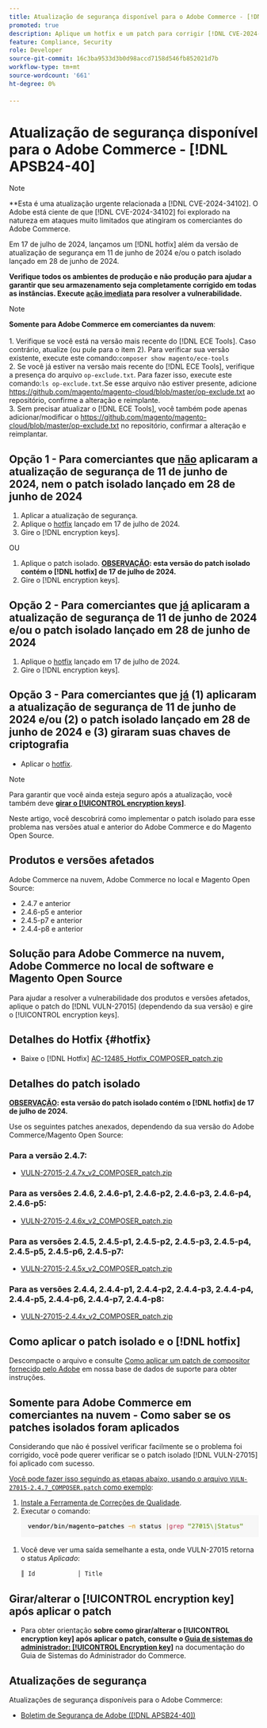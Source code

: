 ```yaml
---
title: Atualização de segurança disponível para o Adobe Commerce - [!DNL APSB24-40]
promoted: true
description: Aplique um hotfix e um patch para corrigir [!DNL CVE-2024-34102] o Adobe Commerce 2.4.4-p8, 2.4.5-p7, 2.4.6-p5, 2.4.7 e versões anteriores.
feature: Compliance, Security
role: Developer
source-git-commit: 16c3ba9533d3b0d98accd7158d546fb852021d7b
workflow-type: tm+mt
source-wordcount: '661'
ht-degree: 0%

---
```


# Atualização de segurança disponível para o Adobe Commerce - [!DNL APSB24-40]

>[!NOTE]
>
>**Esta é uma atualização urgente relacionada a [!DNL CVE-2024-34102]. O Adobe está ciente de que [!DNL CVE-2024-34102] foi explorado na natureza em ataques muito limitados que atingiram os comerciantes do Adobe Commerce.

Em 17 de julho de 2024, lançamos um [!DNL hotfix] além da versão de atualização de segurança em 11 de junho de 2024 e/ou o patch isolado lançado em 28 de junho de 2024.

**Verifique todos os ambientes de produção e não produção para ajudar a garantir que seu armazenamento seja completamente corrigido em todas as instâncias.  Execute <u>ação imediata</u> para resolver a vulnerabilidade.**

>[!NOTE]
>
>**Somente para Adobe Commerce em comerciantes da nuvem**:<br><br>1. Verifique se você está na versão mais recente do [!DNL ECE Tools]. Caso contrário, atualize (ou pule para o item 2). Para verificar sua versão existente, execute este comando:`composer show magento/ece-tools`<br>2. Se você já estiver na versão mais recente do [!DNL ECE Tools], verifique a presença do arquivo `op-exclude.txt`. Para fazer isso, execute este comando:`ls op-exclude.txt`.Se esse arquivo não estiver presente, adicione https://github.com/magento/magento-cloud/blob/master/op-exclude.txt ao repositório, confirme a alteração e reimplante.<br>3. Sem precisar atualizar o [!DNL ECE Tools], você também pode apenas adicionar/modificar o https://github.com/magento/magento-cloud/blob/master/op-exclude.txt no repositório, confirmar a alteração e reimplantar.

## Opção 1 - Para comerciantes que <u>não</u> aplicaram a atualização de segurança de 11 de junho de 2024, nem o patch isolado lançado em 28 de junho de 2024

1. Aplicar a atualização de segurança.
1. Aplique o [hotfix](#hotfix) lançado em 17 de julho de 2024.
1. Gire o [!DNL encryption keys].

OU

1. Aplique o patch isolado. **<u>OBSERVAÇÃO</u>: esta versão do patch isolado contém o [!DNL hotfix] de 17 de julho de 2024.**
1. Gire o [!DNL encryption keys].

## Opção 2 - Para comerciantes que <u>já</u> aplicaram a atualização de segurança de 11 de junho de 2024 e/ou o patch isolado lançado em 28 de junho de 2024

1. Aplique o [hotfix](#hotfix) lançado em 17 de julho de 2024.
1. Gire o [!DNL encryption keys].

## Opção 3 - Para comerciantes que <u>já</u> (1) aplicaram a atualização de segurança de 11 de junho de 2024 e/ou (2) o patch isolado lançado em 28 de junho de 2024 e (3) giraram suas chaves de criptografia

* Aplicar o [hotfix](#hotfix).


>[!NOTE]
>
>Para garantir que você ainda esteja seguro após a atualização, você também deve **[girar o [!UICONTROL encryption keys]](https://experienceleague.adobe.com/en/docs/commerce-admin/systems/security/encryption-key)**.

Neste artigo, você descobrirá como implementar o patch isolado para esse problema nas versões atual e anterior do Adobe Commerce e do Magento Open Source.

## Produtos e versões afetados

Adobe Commerce na nuvem, Adobe Commerce no local e Magento Open Source:

* 2.4.7 e anterior
* 2.4.6-p5 e anterior
* 2.4.5-p7 e anterior
* 2.4.4-p8 e anterior

## Solução para Adobe Commerce na nuvem, Adobe Commerce no local de software e Magento Open Source

Para ajudar a resolver a vulnerabilidade dos produtos e versões afetados, aplique o patch do [!DNL VULN-27015] (dependendo da sua versão) e gire o [!UICONTROL encryption keys].


## Detalhes do Hotfix {#hotfix}

* Baixe o [!DNL Hotfix] [AC-12485_Hotfix_COMPOSER_patch.zip](assets/AC-12485_Hotfix_COMPOSER_patch.zip)

## Detalhes do patch isolado

**<u>OBSERVAÇÃO</u>: esta versão do patch isolado contém o [!DNL hotfix] de 17 de julho de 2024.**

Use os seguintes patches anexados, dependendo da sua versão do Adobe Commerce/Magento Open Source:

### Para a versão 2.4.7:

* [VULN-27015-2.4.7x_v2_COMPOSER_patch.zip](assets/VULN-27015-2.4.7x_v2_COMPOSER_patch.zip)

### Para as versões 2.4.6, 2.4.6-p1, 2.4.6-p2, 2.4.6-p3, 2.4.6-p4, 2.4.6-p5:

* [VULN-27015-2.4.6x_v2_COMPOSER_patch.zip](assets/VULN-27015-2.4.6x_v2_COMPOSER_patch.zip)

### Para as versões 2.4.5, 2.4.5-p1, 2.4.5-p2, 2.4.5-p3, 2.4.5-p4, 2.4.5-p5, 2.4.5-p6, 2.4.5-p7:

* [VULN-27015-2.4.5x_v2_COMPOSER_patch.zip](assets/VULN-27015-2.4.5x_v2_COMPOSER_patch.zip)

### Para as versões 2.4.4, 2.4.4-p1, 2.4.4-p2, 2.4.4-p3, 2.4.4-p4, 2.4.4-p5, 2.4.4-p6, 2.4.4-p7, 2.4.4-p8:

* [VULN-27015-2.4.4x_v2_COMPOSER_patch.zip](assets/VULN-27015-2.4.4x_v2_COMPOSER_patch.zip)


## Como aplicar o patch isolado e o [!DNL hotfix]

Descompacte o arquivo e consulte [Como aplicar um patch de compositor fornecido pelo Adobe](https://experienceleague.adobe.com/docs/commerce-knowledge-base/kb/how-to/how-to-apply-a-composer-patch-provided-by-magento.html) em nossa base de dados de suporte para obter instruções.

## Somente para Adobe Commerce em comerciantes na nuvem - Como saber se os patches isolados foram aplicados

Considerando que não é possível verificar facilmente se o problema foi corrigido, você pode querer verificar se o patch isolado [!DNL VULN-27015] foi aplicado com sucesso.

<u>Você pode fazer isso seguindo as etapas abaixo, usando o arquivo `VULN-27015-2.4.7_COMPOSER.patch` como exemplo</u>:

1. [Instale a Ferramenta de Correções de Qualidade](https://experienceleague.adobe.com/docs/commerce-operations/tools/quality-patches-tool/usage.html).
1. Executar o comando:<br>
   ![cve-2024-34102-tell-if-patch-plied-code](assets/cve-2024-34102-tell-if-patch-applied-code.png)

<!--
    ```bash
    vendor/bin/magento-patches -n status |grep "27015\|Status"
    ```
-->

1. Você deve ver uma saída semelhante a esta, onde VULN-27015 retorna o status *Aplicado*:

   ```bash
   ║ Id            │ Title                                                        │ Category        │ Origin                 │ Status      │ Details                                          ║ ║ N/A           │ ../m2-hotfixes/VULN-27015-2.4.7_COMPOSER_patch.patch      │ Other           │ Local                  │ Applied     │ Patch type: Custom                                
   ```

## Girar/alterar o [!UICONTROL encryption key] após aplicar o patch

* Para obter orientação **sobre como girar/alterar o [!UICONTROL encryption key] após aplicar o patch, consulte o [Guia de sistemas do administrador: [!UICONTROL Encryption key]](https://experienceleague.adobe.com/en/docs/commerce-admin/systems/security/encryption-key)** na documentação do Guia de Sistemas do Administrador do Commerce.

## Atualizações de segurança

Atualizações de segurança disponíveis para o Adobe Commerce:

* [Boletim de Segurança de Adobe ([!DNL APSB24-40])](https://helpx.adobe.com/security/products/magento/apsb24-40.html)

